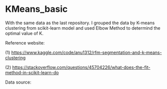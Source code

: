 # KMeans_basic
With the same data as the last repository. I grouped the data by K-means clustering from scikit-learn model and used Elbow Method to determind the optimal value of K.

Reference website:

(1) https://www.kaggle.com/code/anu1312/rfm-segmentation-and-k-means-clustering

(2) https://stackoverflow.com/questions/45704226/what-does-the-fit-method-in-scikit-learn-do

Data source:


